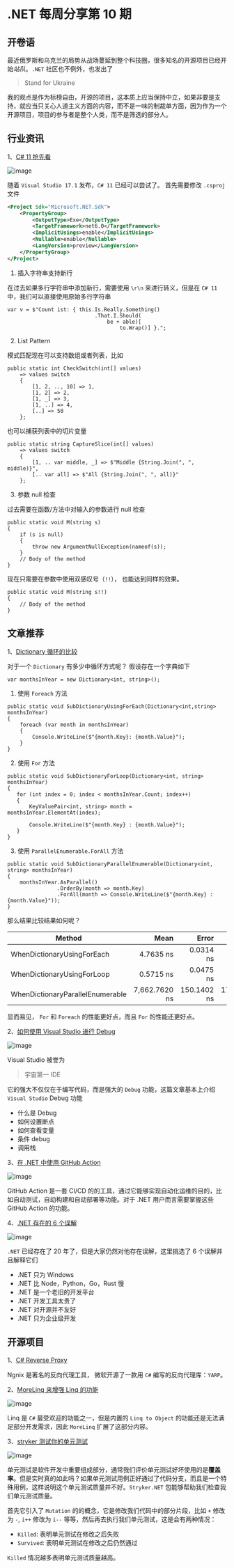 # .NET 每周分享第 10 期

## 开卷语

最近俄罗斯和乌克兰的局势从战场蔓延到整个科技圈，很多知名的开源项目已经开始*站队*。`.NET` 社区也不例外，也发出了

> Stand for Ukraine

我的观点是作为标榜自由，开源的项目，这本质上应当保持中立，如果非要是支持，就应当只关心人道主义方面的内容，而不是一味的制裁单方面，因为作为一个开源项目，项目的参与者是整个人类，而不是筛选的部分人。

## 行业资讯

1、[C# 11 抢先看](https://devblogs.microsoft.com/dotnet/early-peek-at-csharp-11-features/)

![image](https://github.com/DotNETWeekly-io/DotNetWeekly/assets/11272110/88705deb-746c-4cd4-acbf-d36cf167ea7c)

随着 `Visual Studio 17.1` 发布，`C# 11` 已经可以尝试了。
首先需要修改 `.csproj` 文件

```xml
<Project Sdk="Microsoft.NET.Sdk">
    <PropertyGroup>
        <OutputType>Exe</OutputType>
        <TargetFramework>net6.0</TargetFramework>
        <ImplicitUsings>enable</ImplicitUsings>
        <Nullable>enable</Nullable>
        <LangVersion>preview</LangVersion>
    </PropertyGroup>
</Project>
```

1. 插入字符串支持新行

在过去如果多行字符串中添加新行，需要使用 `\r\n` 来进行转义，但是在 `C# 11` 中，我们可以直接使用原始多行字符串

```Csharp
var v = $"Count ist: { this.Is.Really.Something()
                            .That.I.Should(
                                be + able)[
                                    to.Wrap()] }.";
```

2. List Pattern

模式匹配现在可以支持数组或者列表，比如

```Csharp
public static int CheckSwitch(int[] values)
    => values switch
    {
        [1, 2, .., 10] => 1,
        [1, 2] => 2,
        [1, _] => 3,
        [1, ..] => 4,
        [..] => 50
    };
```

也可以捕获列表中的切片变量

```Csharp
public static string CaptureSlice(int[] values)
    => values switch
    {
        [1, .. var middle, _] => $"Middle {String.Join(", ", middle)}",
        [.. var all] => $"All {String.Join(", ", all)}"
    };
```

3. 参数 null 检查

过去需要在函数/方法中对输入的参数进行 null 检查

```Csharp
public static void M(string s)
{
    if (s is null)
    {
        throw new ArgumentNullException(nameof(s));
    }
    // Body of the method
}
```

现在只需要在参数中使用双感叹号（`!!`）， 也能达到同样的效果。

```Csharp
public static void M(string s!!)
{
    // Body of the method
}
```

## 文章推荐

1、[Dictionary 循环的比较](https://code-maze.com/csharp-iterate-through-dictionary/)

对于一个 `Dictionary` 有多少中循环方式呢？
假设存在一个字典如下

```Csharp
var monthsInYear = new Dictionary<int, string>();
```

1. 使用 `Foreach` 方法

```Csharp
public static void SubDictionaryUsingForEach(Dictionary<int,string> monthsInYear)
{
    foreach (var month in monthsInYear)
    {
        Console.WriteLine($"{month.Key}: {month.Value}");
    }
}
```

2. 使用 `For` 方法

```Csharp
public static void SubDictionaryForLoop(Dictionary<int, string> monthsInYear)
{
   for (int index = 0; index < monthsInYear.Count; index++)
   {
       KeyValuePair<int, string> month = monthsInYear.ElementAt(index);

       Console.WriteLine($"{month.Key} : {month.Value}");
   }
}
```

3. 使用 `ParallelEnumerable.ForAll` 方法

```Csharp
public static void SubDictionaryParallelEnumerable(Dictionary<int, string> monthsInYear)
{
    monthsInYear.AsParallel()
                .OrderBy(month => month.Key)
                .ForAll(month => Console.WriteLine($"{month.Key} : {month.Value}"));
}
```

那么结果比较结果如何呢？

| Method                           |          Mean |       Error |      StdDev |
| -------------------------------- | ------------: | ----------: | ----------: |
| WhenDictionaryUsingForEach       |     4.7635 ns |   0.0314 ns |   0.0245 ns |
| WhenDictionaryUsingForLoop       |     0.5715 ns |   0.0475 ns |   0.0421 ns |
| WhenDictionaryParallelEnumerable | 7,662.7620 ns | 150.1402 ns | 172.9016 ns |

显而易见， `For` 和 `Foreach` 的性能更好点，而且 `For` 的性能还更好点。

2、[如何使用 Visual Studio 进行 Debug](https://code-maze.com/debugging-csharp-visual-studio/)

![image](https://github.com/DotNETWeekly-io/DotNetWeekly/assets/11272110/9c8138c6-f21d-4fcb-96af-4c0752586a93)

Visual Studio 被誉为

> 宇宙第一 IDE

它的强大不仅仅在于编写代码，而是强大的 `Debug` 功能，这篇文章基本上介绍 `Visual Studio` Debug 功能

- 什么是 Debug
- 如何设置断点
- 如何查看变量
- 条件 debug
- 调用栈

3、[在 .NET 中使用 GitHub Action](https://devblogs.microsoft.com/dotnet/dotnet-loves-github-actions/)

![image](https://github.com/DotNETWeekly-io/DotNetWeekly/assets/11272110/03f542a4-7227-445d-843a-3c4873eb751a)

GitHub Action 是一套 CI/CD 的的工具，通过它能够实现自动化运维的目的，比如自动测试，自动构建和自动部署等功能。对于 .NET 用户而言需要掌握这些 GitHub Action 的功能。

4、[.NET 存在的 6 个误解](https://blog.devgenius.io/6-net-myths-dispelled-celebrating-21-years-of-net-652795c2ea27)

![image](https://github.com/DotNETWeekly-io/DotNetWeekly/assets/11272110/1474d48b-2465-4f79-889b-fd38278c4e17)

`.NET` 已经存在了 20 年了，但是大家仍然对他存在误解，这里挑选了 6 个误解并且解释它们

- .NET 只为 Windows
- .NET 比 Node，Python，Go，Rust 慢
- .NET 是一个老旧的开发平台
- .NET 开发工具太贵了
- .NET 对开源并不友好
- .NET 只为企业级开发

## 开源项目

1、[C# Reverse Proxy](https://github.com/microsoft/reverse-proxy)

Ngnix 是著名的反向代理工具， 微软开源了一款用 `C#` 编写的反向代理库：`YARP`。

2、[MoreLinq 来增强 Linq 的功能](https://morelinq.github.io/)

![image](https://github.com/DotNETWeekly-io/DotNetWeekly/assets/11272110/62adda23-cb00-4082-a67e-c5b2052ec195)

Linq 是 `C#` 最受欢迎的功能之一，但是内置的 `Linq to Object` 的功能还是无法满足部分开发需求，因此 `MoreLinq` 扩展了这部分内容。

3、[stryker 测试你的单元测试](https://stryker-mutator.io/docs/stryker-net/introduction)

![image](https://github.com/DotNETWeekly-io/DotNetWeekly/assets/11272110/1bcd99f0-2248-49a1-953b-2dffbc940016)

单元测试是软件开发中重要组成部分，通常我们评价单元测试好坏使用的是**覆盖率**。但是实时真的如此吗？如果单元测试用例正好通过了代码分支，而且是一个特殊用例，这样说明这个单元测试质量并不好。`Stryker.NET` 包能够帮助我们检查我们单元测试质量。

首先它引入了 `Mutation` 的的概念，它是修改我们代码中的部分片段，比如 `+` 修改为 `-`, `i++` 修改为 `i--` 等等，然后再去执行我们单元测试，这是会有两种情况：

- `Killed`: 表明单元测试在修改之后失败
- `Survived`: 表明单元测试在修改之后仍然通过

`Killed` 情况越多表明单元测试质量越高。
